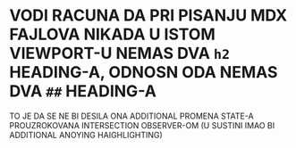 # VODI RACUNA DA PRI PISANJU MDX FAJLOVA NIKADA U ISTOM VIEWPORT-U NEMAS DVA `h2` HEADING-A, ODNOSN ODA NEMAS DVA `##` HEADING-A

TO JE DA SE NE BI DESILA ONA ADDITIONAL PROMENA STATE-A PROUZROKOVANA INTERSECTION OBSERVER-OM (U SUSTINI IMAO BI ADDITIONAL ANOYING HAIGHLIGHTING)